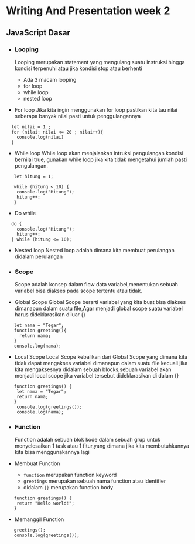 # Writing And Presentation week 2

## **JavaScript Dasar**
- ### Looping
  Looping merupakan statement yang mengulang suatu instruksi hingga kondisi terpenuhi atau jika kondisi stop atau berhenti

  - Ada 3 macam looping
   - for loop
   - while loop
   - nested loop

- For loop
   Jika kita ingin menggunakan for loop pastikan kita tau nilai seberapa banyak nilai pasti untuk penggulangannya
```
  let nilai = 1 ; 
  for (nilai; nilai <= 20 ; nilai++){
    console.log(nilai) 
  } 
```

- While loop
  While loop akan menjalankan intruksi pengulangan kondisi bernilai true, gunakan while loop jika kita tidak mengetahui jumlah pasti pengulangan.

```
   let hitung = 1;
  
   while (hitung < 10) {
    console.log("Hitung");
    hitung++;
   }
```

- Do while
```
  do {
    console.log("Hitung");
    hitung++;
  } while (hitung <= 10);
```

- Nested loop 
  Nested loop adalah dimana kita membuat perulangan didalam perulangan
 
- ### Scope
  Scope adalah konsep dalam flow data variabel,menentukan sebuah variabel bisa diakses pada scope tertentu atau tidak.

- Global Scope
  Global Scope berarti variabel yang kita buat bisa diakses dimanapun dalam suatu file,Agar menjadi global scope suatu variabel harus dideklarasikan diluar {}

```
   let nama = "Tegar";
   function greeting(){
     return nama;
   }
   console.log(nama);
```

- Local Scope
  Local Scope kebalikan dari Global Scope yang dimana kita tidak dapat mengakses variabel dimanapun dalam suatu file kecuali jika kita mengaksesnya didalam sebuah 
  blocks,sebuah variabel akan menjadi local scope jika variabel tersebut dideklarasikan di dalam {}

```
   function greetings() {
    let nama = "Tegar";
    return nama;
   }
    console.log(greetings());
    console.log(nama);
```  

- ### Function
  Function adalah sebuah blok kode dalam sebuah grup untuk menyelesaikan 1 task atau 1 fitur,yang dimana jika kita membutuhkannya kita bisa menggunakannya lagi

- Membuat Function
  - ``function`` merupakan function keyword
  - ``greetings`` merupakan sebuah nama function atau identifier
  - didalam ``{}`` merupakan function body
```
   function greetings() {
    return "Hello world!";
   }
```

- Memanggil Function
```
   greetings();
   console.log(greetings());
```


